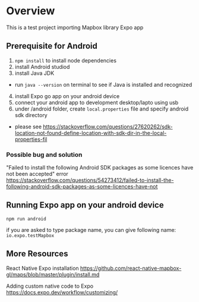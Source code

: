 # Overview

This is a test project importing Mapbox library Expo app 

## Prerequisite for Android

1. `npm install` to install node dependencies
2. install Android studiod
3. install Java JDK
  - run `java --version` on terminal to see if Java is installed and recognized
4. install Expo go app on your android device
5. connect your android app to development desktop/lapto using usb
6. under /android folder, create `local.properties` file and specify android sdk directory
  - please see https://stackoverflow.com/questions/27620262/sdk-location-not-found-define-location-with-sdk-dir-in-the-local-properties-fil

### Possible bug and solution

"Failed to install the following Android SDK packages as some licences have not been accepted" error
https://stackoverflow.com/questions/54273412/failed-to-install-the-following-android-sdk-packages-as-some-licences-have-not

## Running Expo app on your android device
`npm run android`

if you are asked to type package name, you can give following name:
`io.expo.testMapbox` 

## More Resources
React Native Expo installation
https://github.com/react-native-mapbox-gl/maps/blob/master/plugin/install.md

Adding custom native code to Expo
https://docs.expo.dev/workflow/customizing/